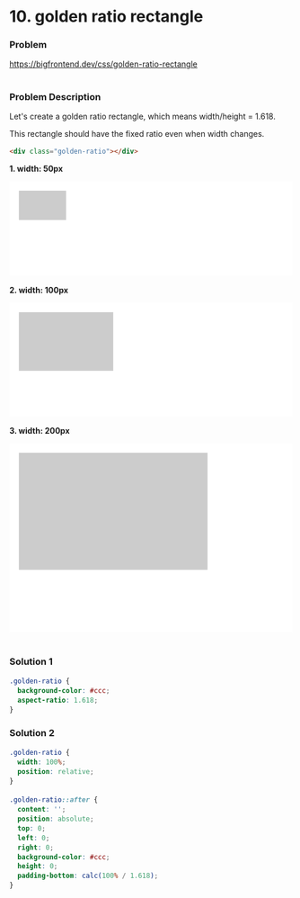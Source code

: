 # 10. golden ratio rectangle

### Problem

https://bigfrontend.dev/css/golden-ratio-rectangle

#

### Problem Description

Let's create a golden ratio rectangle, which means width/height = 1.618.

This rectangle should have the fixed ratio even when width changes.

```html
<div class="golden-ratio"></div>
```

**1. width: 50px**

<kbd>![result 1](result-1.png)</kbd>

**2. width: 100px**

<kbd>![result 2](result-2.png)</kbd>

**3. width: 200px**

<kbd>![result 3](result-3.png)</kbd>

#

### Solution 1

```css
.golden-ratio {
  background-color: #ccc;
  aspect-ratio: 1.618;
}
```

### Solution 2

```css
.golden-ratio {
  width: 100%;
  position: relative;
}

.golden-ratio::after {
  content: '';
  position: absolute;
  top: 0;
  left: 0;
  right: 0;
  background-color: #ccc;
  height: 0;
  padding-bottom: calc(100% / 1.618);
}
```
